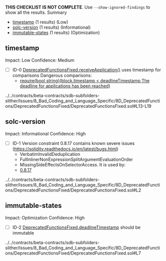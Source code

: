 **THIS CHECKLIST IS NOT COMPLETE**. Use `--show-ignored-findings` to show all the results.
Summary
 - [timestamp](#timestamp) (1 results) (Low)
 - [solc-version](#solc-version) (1 results) (Informational)
 - [immutable-states](#immutable-states) (1 results) (Optimization)
## timestamp
Impact: Low
Confidence: Medium
 - [ ] ID-0
[DeprecatedFunctionsFixed.receiveApplication()](../../contracts/beta-contracts/sdb-subfolders-slither/Issues/8_Bad_Coding_and_Language_Specific/8D_DeprecatedFunctions/DeprecatedFunctionsFixed/DeprecatedFunctionsFixed.sol#L13-L19) uses timestamp for comparisons
	Dangerous comparisons:
	- [require(bool,string)(block.timestamp < deadlineTimestamp,The deadline for applications has been reached)](../../contracts/beta-contracts/sdb-subfolders-slither/Issues/8_Bad_Coding_and_Language_Specific/8D_DeprecatedFunctions/DeprecatedFunctionsFixed/DeprecatedFunctionsFixed.sol#L14-L17)

../../contracts/beta-contracts/sdb-subfolders-slither/Issues/8_Bad_Coding_and_Language_Specific/8D_DeprecatedFunctions/DeprecatedFunctionsFixed/DeprecatedFunctionsFixed.sol#L13-L19


## solc-version
Impact: Informational
Confidence: High
 - [ ] ID-1
Version constraint 0.8.17 contains known severe issues (https://solidity.readthedocs.io/en/latest/bugs.html)
	- VerbatimInvalidDeduplication
	- FullInlinerNonExpressionSplitArgumentEvaluationOrder
	- MissingSideEffectsOnSelectorAccess.
It is used by:
	- [0.8.17](../../contracts/beta-contracts/sdb-subfolders-slither/Issues/8_Bad_Coding_and_Language_Specific/8D_DeprecatedFunctions/DeprecatedFunctionsFixed/DeprecatedFunctionsFixed.sol#L2)

../../contracts/beta-contracts/sdb-subfolders-slither/Issues/8_Bad_Coding_and_Language_Specific/8D_DeprecatedFunctions/DeprecatedFunctionsFixed/DeprecatedFunctionsFixed.sol#L2


## immutable-states
Impact: Optimization
Confidence: High
 - [ ] ID-2
[DeprecatedFunctionsFixed.deadlineTimestamp](../../contracts/beta-contracts/sdb-subfolders-slither/Issues/8_Bad_Coding_and_Language_Specific/8D_DeprecatedFunctions/DeprecatedFunctionsFixed/DeprecatedFunctionsFixed.sol#L7) should be immutable 

../../contracts/beta-contracts/sdb-subfolders-slither/Issues/8_Bad_Coding_and_Language_Specific/8D_DeprecatedFunctions/DeprecatedFunctionsFixed/DeprecatedFunctionsFixed.sol#L7


